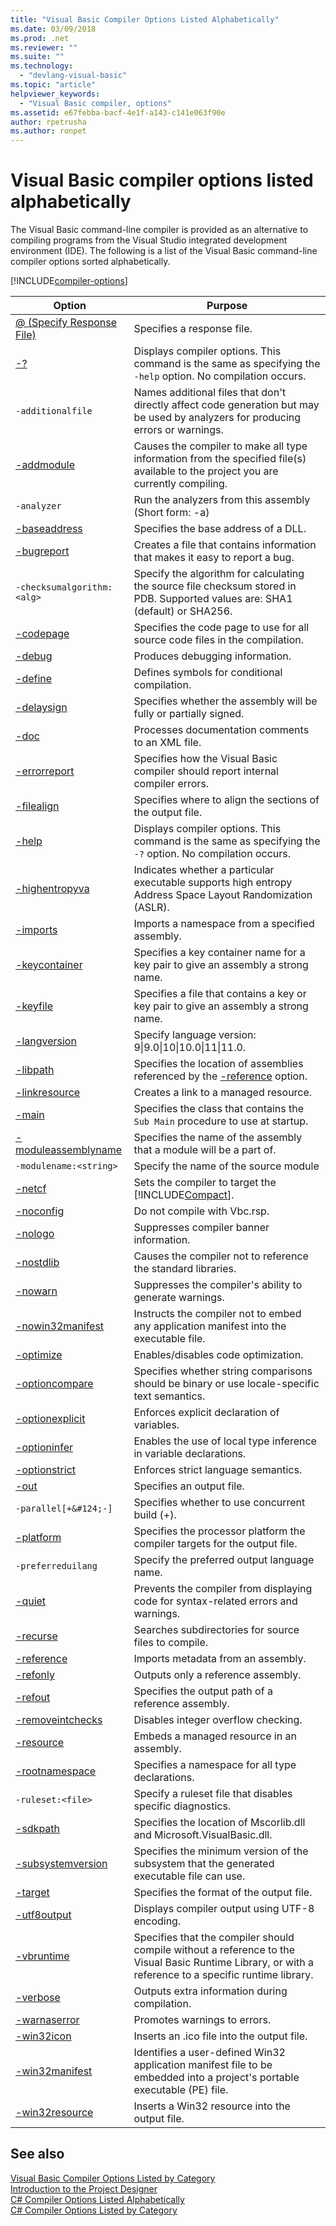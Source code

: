 ```yaml
---
title: "Visual Basic Compiler Options Listed Alphabetically"
ms.date: 03/09/2018
ms.prod: .net
ms.reviewer: ""
ms.suite: ""
ms.technology: 
  - "devlang-visual-basic"
ms.topic: "article"
helpviewer_keywords: 
  - "Visual Basic compiler, options"
ms.assetid: e67febba-bacf-4e1f-a143-c141e063f90e
author: rpetrusha
ms.author: ronpet
---
```

# Visual Basic compiler options listed alphabetically
The Visual Basic command-line compiler is provided as an alternative to compiling programs from the Visual Studio integrated development environment (IDE). The following is a list of the Visual Basic command-line compiler options sorted alphabetically.  

[!INCLUDE[compiler-options](~/includes/compiler-options.md)]
  
|Option|Purpose|  
|------------|-------------|  
|[@ (Specify Response File)](../../../visual-basic/reference/command-line-compiler/specify-response-file.md)|Specifies a response file.|  
|[-?](../../../visual-basic/reference/command-line-compiler/help.md)|Displays compiler options. This command is the same as specifying the `-help` option. No compilation occurs.|  
|`-additionalfile`|Names additional files that don't directly affect code generation but may be used by analyzers for producing errors or warnings.|  
|[-addmodule](../../../visual-basic/reference/command-line-compiler/addmodule.md)|Causes the compiler to make all type information from the specified file(s) available to the project you are currently compiling.|  
|`-analyzer`|Run the analyzers from this assembly (Short form: -a)|  
|[-baseaddress](../../../visual-basic/reference/command-line-compiler/baseaddress.md)|Specifies the base address of a DLL.|  
|[-bugreport](../../../visual-basic/reference/command-line-compiler/bugreport.md)|Creates a file that contains information that makes it easy to report a bug.|  
|`-checksumalgorithm:<alg>`|Specify the algorithm for calculating the source file checksum stored in PDB.  Supported values are: SHA1 (default) or SHA256.|  
|[-codepage](../../../visual-basic/reference/command-line-compiler/codepage.md)|Specifies the code page to use for all source code files in the compilation.|  
|[-debug](../../../visual-basic/reference/command-line-compiler/debug.md)|Produces debugging information.|  
|[-define](../../../visual-basic/reference/command-line-compiler/define.md)|Defines symbols for conditional compilation.|  
|[-delaysign](../../../visual-basic/reference/command-line-compiler/delaysign.md)|Specifies whether the assembly will be fully or partially signed.|  
|[-doc](../../../visual-basic/reference/command-line-compiler/doc.md)|Processes documentation comments to an XML file.|  
|[-errorreport](../../../visual-basic/reference/command-line-compiler/errorreport.md)|Specifies how the Visual Basic compiler should report internal compiler errors.|  
|[-filealign](../../../visual-basic/reference/command-line-compiler/filealign.md)|Specifies where to align the sections of the output file.|  
|[-help](../../../visual-basic/reference/command-line-compiler/help.md)|Displays compiler options. This command is the same as specifying the `-?` option. No compilation occurs.|  
|[-highentropyva](../../../visual-basic/reference/command-line-compiler/highentropyva.md)|Indicates whether a particular executable supports high entropy Address Space Layout Randomization (ASLR).|  
|[-imports](../../../visual-basic/reference/command-line-compiler/imports.md)|Imports a namespace from a specified assembly.|  
|[-keycontainer](../../../visual-basic/reference/command-line-compiler/keycontainer.md)|Specifies a key container name for a key pair to give an assembly a strong name.|  
|[-keyfile](../../../visual-basic/reference/command-line-compiler/keyfile.md)|Specifies a file that contains a key or key pair to give an assembly a strong name.|  
|[-langversion](../../../visual-basic/reference/command-line-compiler/langversion.md)|Specify language version: 9&#124;9.0&#124;10&#124;10.0&#124;11&#124;11.0.|  
|[-libpath](../../../visual-basic/reference/command-line-compiler/libpath.md)|Specifies the location of assemblies referenced by the [-reference](../../../visual-basic/reference/command-line-compiler/reference.md) option.|  
|[-linkresource](../../../visual-basic/reference/command-line-compiler/linkresource.md)|Creates a link to a managed resource.|  
|[-main](../../../visual-basic/reference/command-line-compiler/main.md)|Specifies the class that contains the `Sub Main` procedure to use at startup.|  
|[-moduleassemblyname](../../../visual-basic/reference/command-line-compiler/moduleassemblyname.md)|Specifies the name of the assembly that a module will be a part of.|  
|`-modulename:<string>`|Specify the name of the source module|  
|[-netcf](../../../visual-basic/reference/command-line-compiler/netcf.md)|Sets the compiler to target the [!INCLUDE[Compact](~/includes/compact-md.md)].|  
|[-noconfig](../../../visual-basic/reference/command-line-compiler/noconfig.md)|Do not compile with Vbc.rsp.|  
|[-nologo](../../../visual-basic/reference/command-line-compiler/nologo.md)|Suppresses compiler banner information.|  
|[-nostdlib](../../../visual-basic/reference/command-line-compiler/nostdlib.md)|Causes the compiler not to reference the standard libraries.|  
|[-nowarn](../../../visual-basic/reference/command-line-compiler/nowarn.md)|Suppresses the compiler's ability to generate warnings.|  
|[-nowin32manifest](../../../visual-basic/reference/command-line-compiler/nowin32manifest.md)|Instructs the compiler not to embed any application manifest into the executable file.|  
|[-optimize](../../../visual-basic/reference/command-line-compiler/optimize.md)|Enables/disables code optimization.|  
|[-optioncompare](../../../visual-basic/reference/command-line-compiler/optioncompare.md)|Specifies whether string comparisons should be binary or use locale-specific text semantics.|  
|[-optionexplicit](../../../visual-basic/reference/command-line-compiler/optionexplicit.md)|Enforces explicit declaration of variables.|  
|[-optioninfer](../../../visual-basic/reference/command-line-compiler/optioninfer.md)|Enables the use of local type inference in variable declarations.|  
|[-optionstrict](../../../visual-basic/reference/command-line-compiler/optionstrict.md)|Enforces strict language semantics.|  
|[-out](../../../visual-basic/reference/command-line-compiler/out.md)|Specifies an output file.|  
|`-parallel[+&#124;-]`|Specifies whether to use concurrent build (+).|  
|[-platform](../../../visual-basic/reference/command-line-compiler/platform.md)|Specifies the processor platform the compiler targets for the output file.|  
|`-preferreduilang`|Specify the preferred output language name.|  
|[-quiet](../../../visual-basic/reference/command-line-compiler/quiet.md)|Prevents the compiler from displaying code for syntax-related errors and warnings.|  
|[-recurse](../../../visual-basic/reference/command-line-compiler/recurse.md)|Searches subdirectories for source files to compile.|  
|[-reference](../../../visual-basic/reference/command-line-compiler/reference.md)|Imports metadata from an assembly.|  
|[-refonly](refonly-compiler-option.md)|Outputs only a reference assembly.|
|[-refout](refout-compiler-option.md)|Specifies the output path of a reference assembly.|
|[-removeintchecks](../../../visual-basic/reference/command-line-compiler/removeintchecks.md)|Disables integer overflow checking.|  
|[-resource](../../../visual-basic/reference/command-line-compiler/resource.md)|Embeds a managed resource in an assembly.|  
|[-rootnamespace](../../../visual-basic/reference/command-line-compiler/rootnamespace.md)|Specifies a namespace for all type declarations.|  
|`-ruleset:<file>`|Specify a ruleset file that disables specific diagnostics.|  
|[-sdkpath](../../../visual-basic/reference/command-line-compiler/sdkpath.md)|Specifies the location of Mscorlib.dll and Microsoft.VisualBasic.dll.|  
|[-subsystemversion](../../../visual-basic/reference/command-line-compiler/subsystemversion.md)|Specifies the minimum version of the subsystem that the generated executable file can use.|  
|[-target](../../../visual-basic/reference/command-line-compiler/target.md)|Specifies the format of the output file.|  
|[-utf8output](../../../visual-basic/reference/command-line-compiler/utf8output.md)|Displays compiler output using UTF-8 encoding.|  
|[-vbruntime](../../../visual-basic/reference/command-line-compiler/vbruntime.md)|Specifies that the compiler should compile without a reference to the Visual Basic Runtime Library, or with a reference to a specific runtime library.|  
|[-verbose](../../../visual-basic/reference/command-line-compiler/verbose.md)|Outputs extra information during compilation.|  
|[-warnaserror](../../../visual-basic/reference/command-line-compiler/warnaserror.md)|Promotes warnings to errors.|  
|[-win32icon](../../../visual-basic/reference/command-line-compiler/win32icon.md)|Inserts an .ico file into the output file.|  
|[-win32manifest](../../../visual-basic/reference/command-line-compiler/win32manifest.md)|Identifies a user-defined Win32 application manifest file to be embedded into a project's portable executable (PE) file.|  
|[-win32resource](../../../visual-basic/reference/command-line-compiler/win32resource.md)|Inserts a Win32 resource into the output file.|  
  
## See also  
 [Visual Basic Compiler Options Listed by Category](../../../visual-basic/reference/command-line-compiler/compiler-options-listed-by-category.md)  
 [Introduction to the Project Designer](http://msdn.microsoft.com/library/898dd854-c98d-430c-ba1b-a913ce3c73d7)  
 [C# Compiler Options Listed Alphabetically](../../../csharp/language-reference/compiler-options/listed-alphabetically.md)  
 [C# Compiler Options Listed by Category](../../../csharp/language-reference/compiler-options/listed-by-category.md)
